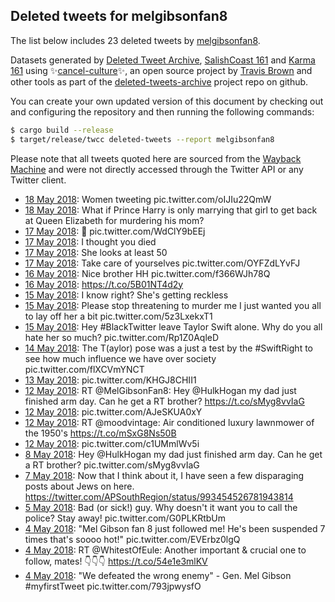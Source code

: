 ## Deleted tweets for melgibsonfan8

The list below includes 23 deleted tweets by
[melgibsonfan8](https://twitter.com/melgibsonfan8).



Datasets generated by [Deleted Tweet Archive](https://twitter.com/deletedtweet161), 
[SalishCoast 161](https://twitter.com/SalishCoastA) and [Karma 161](https://twitter.com/KarmaOneSixOne) 
using ✨[cancel-culture](https://github.com/travisbrown/cancel-culture)✨, an open source project by 
[Travis Brown](https://twitter.com/travisbrown) and other tools as part of the 
[deleted-tweets-archive](https://github.com/salcoast/deleted-tweets-archive/) project repo on github.

You can create your own updated version of this document by checking out and configuring the
repository and then running the following commands:

```bash
$ cargo build --release
$ target/release/twcc deleted-tweets --report melgibsonfan8
```

Please note that all tweets quoted here are sourced from the
[Wayback Machine](https://web.archive.org) and were not directly accessed through the Twitter API or
any Twitter client.

* [18 May 2018](https://web.archive.org/web/20180519174437/https://twitter.com/MelGibsonFan8/status/997528743747997698): Women tweeting pic.twitter.com/oIJIu22QmW
* [18 May 2018](https://web.archive.org/web/20180519001916/https://twitter.com/MelGibsonFan8/status/997320028952383489): What if Prince Harry is only marrying that girl to get back at Queen Elizabeth for murdering his mom?
* [17 May 2018](https://web.archive.org/web/20180518004828/https://twitter.com/MelGibsonFan8/status/997244709901864966): 🤔 pic.twitter.com/WdClY9bEEj
* [17 May 2018](https://web.archive.org/web/20180518173322/https://twitter.com/MelGibsonFan8/status/997206112683397120): I thought you died
* [17 May 2018](https://web.archive.org/web/20180518173322/https://twitter.com/MelGibsonFan8/status/997206112683397120): She looks at least 50
* [17 May 2018](https://web.archive.org/web/20180518173322/https://twitter.com/MelGibsonFan8/status/997206112683397120): Take care of yourselves pic.twitter.com/OYFZdLYvFJ
* [16 May 2018](https://web.archive.org/web/20180516173125/https://twitter.com/MelGibsonFan8/status/996792130541678594): Nice brother HH pic.twitter.com/f366WJh78Q
* [16 May 2018](https://web.archive.org/web/20180516021745/https://twitter.com/MelGibsonFan8/status/996575400720519168): https://t.co/5B01NT4d2y
* [15 May 2018](https://web.archive.org/web/20180515230717/https://twitter.com/MelGibsonFan8/status/996483797473546243): I know right? She's getting reckless
* [15 May 2018](https://web.archive.org/web/20180515230717/https://twitter.com/MelGibsonFan8/status/996483797473546243): Please stop threatening to murder me I just wanted you all to lay off her a bit pic.twitter.com/5z3LxekxT1
* [15 May 2018](https://web.archive.org/web/20180515230717/https://twitter.com/MelGibsonFan8/status/996483797473546243): Hey  #BlackTwitter  leave Taylor Swift alone. Why do you all hate her so much? pic.twitter.com/Rp1Z0AqleD
* [14 May 2018](https://web.archive.org/web/20180515010735/https://twitter.com/MelGibsonFan8/status/996063087865290754): The T(aylor) pose was a just a test by the  #SwiftRight  to see how much influence we have over society pic.twitter.com/flXCVmYNCT
* [13 May 2018](https://web.archive.org/web/20180514003929/https://twitter.com/MelGibsonFan8/status/995784205522042880): pic.twitter.com/KHGJ8CHII1
* [12 May 2018](https://web.archive.org/web/20180512203206/https://twitter.com/MelGibsonFan8/status/995401251427946497): RT @MelGibsonFan8: Hey @HulkHogan my dad just finished arm day. Can he get a RT brother? https://t.co/sMyg8vvIaG
* [12 May 2018](https://web.archive.org/web/20180512035154/https://twitter.com/MelGibsonFan8/status/995145632523390976): pic.twitter.com/AJeSKUA0xY
* [12 May 2018](https://web.archive.org/web/20180512033011/https://twitter.com/MelGibsonFan8/status/995144077694963712): RT @moodvintage: Air conditioned luxury lawnmower of the 1950's https://t.co/mSxG8Ns50B
* [12 May 2018](https://web.archive.org/web/20180512004802/https://twitter.com/MelGibsonFan8/status/995102497483251712): pic.twitter.com/c1UMmlWv5i
* [ 8 May 2018](https://web.archive.org/web/20180508233430/https://twitter.com/MelGibsonFan8/status/993947168762408962): Hey  @HulkHogan  my dad just finished arm day. Can he get a RT brother? pic.twitter.com/sMyg8vvIaG
* [ 7 May 2018](https://web.archive.org/web/20180507232022/https://twitter.com/MelGibsonFan8/status/993562528209887232): Now that I think about it, I have seen a few disparaging posts about Jews on here. https://twitter.com/APSouthRegion/status/993454526781943814
* [ 5 May 2018](https://web.archive.org/web/20180506051020/https://twitter.com/MelGibsonFan8/status/992835662754742272): Bad (or sick!) guy. Why doesn't it want you to call the police? Stay away! pic.twitter.com/G0PLKRtbUm
* [ 4 May 2018](https://web.archive.org/web/20180504223904/https://twitter.com/MelGibsonFan8/status/992525939178377217): "Mel Gibson fan 8 just followed me! He's been suspended 7 times that's soooo hot!" pic.twitter.com/EVErbz0lgQ
* [ 4 May 2018](https://web.archive.org/web/20180504211344/https://twitter.com/MelGibsonFan8/status/992512625878683648): RT @WhitestOfEule: Another important &amp; crucial one to follow, mates! 👇👇👇 https://t.co/54e1e3mlKV
* [ 4 May 2018](https://web.archive.org/web/20180505015937/https://twitter.com/MelGibsonFan8/status/992489253866262528): "We defeated the wrong enemy"  - Gen. Mel Gibson   #myfirstTweet  pic.twitter.com/793jpwysfO
